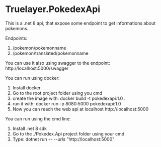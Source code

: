 # Truelayer.PokedexApi

This is a .net 8 api, that expose some endpoint to get informations about pokemons.

Endpoints:
1. /pokemon/pokemonname
2. /pokemon/translated/pokemonname

You can use it also using swagger to the endpoint: http://localhost:5000/swagger

You can run using docker:
1. Install docker
2. Go to the root project folder using you cmd
3. create the image with: docker build -t pokedexapi:1.0 .
4. run it with: docker run -p 8080:5000 pokedexapi:1.0
5. Now you can reach the web api at localhost http://localhost:5000

You can run using the cmd line:
1. Install .net 8 sdk
2. Go to the ./Pokedex.Api project folder using your cmd
3. Type: dotnet run -- --urls "http://localhost:5000" 
